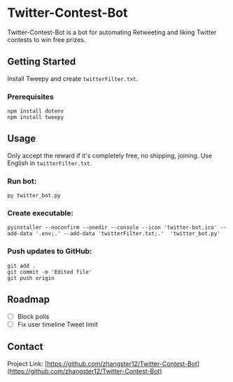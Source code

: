 # Twitter-Contest-Bot
Twitter-Contest-Bot is a bot for automating Retweeting and liking Twitter contests to win free prizes.

## Getting Started
Install Tweepy and create `twitterFilter.txt`.

### Prerequisites
```
npm install dotenv
npm install tweepy
```

## Usage
Only accept the reward if it's completely free, no shipping, joining.
Use English in `twitterFilter.txt`.

### Run bot:
```
py twitter_bot.py
```

### Create executable:
```
pyinstaller --noconfirm --onedir --console --icon 'twitter-bot.ico' --add-data '.env;.' --add-data 'twitterFilter.txt;.'  'twitter_bot.py'
```

### Push updates to GitHub:
```
git add .
git commit -m 'Edited file'
git push origin
```

## Roadmap
- [ ] Block polls
- [ ] Fix user timeline Tweet limit

## Contact
Project Link: [https://github.com/zhangster12/Twitter-Contest-Bot](https://github.com/zhangster12/Twitter-Contest-Bot)